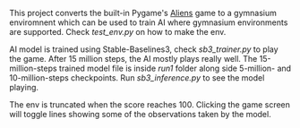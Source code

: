 This project converts the built-in Pygame's [Aliens](https://www.pygame.org/docs/ref/examples.html#pygame.examples.aliens.main) game to a gymnasium enviromnent which can be used to train AI where gymnasium environments are supported. Check *test_env.py* on how to make the env.

AI model is trained using Stable-Baselines3, check *sb3_trainer.py* to play the game. After 15 million steps, the AI mostly plays really well. The 15-million-steps trained model file is inside *run1* folder along side 5-million- and 10-million-steps checkpoints. Run *sb3_inference.py* to see the model playing.

The env is truncated when the score reaches 100. Clicking the game screen will toggle lines showing some of the observations taken by the model.
